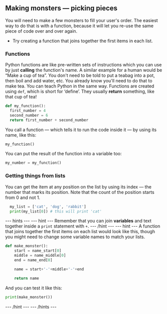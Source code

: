 ## Making monsters — picking pieces
You will need to make a few monsters to fill your user's order. The easiest way to do that is with a function, because it will let you re-use the same piece of code over and over again.

- Try creating a function that joins together the first items in each list.

### Functions
Python functions are like pre-written sets of instructions which you can use by just **calling** the function's name. A similar example for a human would be “Make a cup of tea”. You don't need to be told to put a teabag into a pot, then boil and add water, etc. You already know you'll need to do that to make tea. You can teach Python in the same way. Functions are created using `def`, which is short for ‘define’. They usually **return** something, like that cup of tea!

```python
def my_function():
  first_number = 4
  second_number = 6
  return first_number + second_number
```

You call a function — which tells it to run the code inside it — by using its name, like this:

```python
my_function()
```

You can put the result of the function into a variable too:

```python
my_number = my_function()
```

### Getting things from lists
You can get the item at any position on the list by using its index — the number that marks its position. Note that the count of the position starts from 0 and not 1.

```python
  my_list = ['cat', 'dog', 'rabbit']
  print(my_list[0]) # this will print 'cat' 
```

--- hints ---
--- hint ---
Remember that you can join **variables** and text together inside a `print` statement with `+`.
--- /hint ---
--- hint ---
A function that joins together the first items on each list would look like this, though you might need to change some variable names to match your lists.

```python
def make_monster():
    start = name_start[0]
    middle = name_middle[0]
    end = name_end[0]

    name = start+'-'+middle+'-'+end

    return name
```

And you can test it like this:

```python
print(make_monster())
```
--- /hint ---
--- /hints ---
